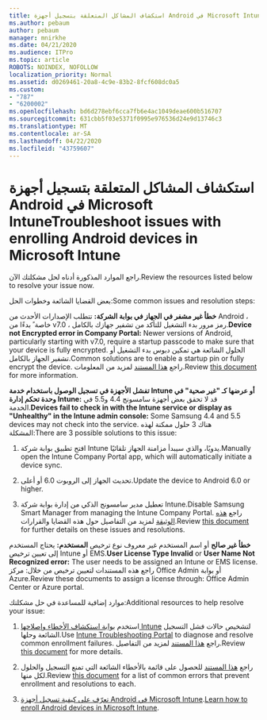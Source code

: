 ```yaml
---
title: استكشاف المشاكل المتعلقة بتسجيل أجهزة Android في Microsoft Intune
ms.author: pebaum
author: pebaum
manager: mnirkhe
ms.date: 04/21/2020
ms.audience: ITPro
ms.topic: article
ROBOTS: NOINDEX, NOFOLLOW
localization_priority: Normal
ms.assetid: d0269461-20a8-4c9e-83b2-8fcf608dc0a5
ms.custom:
- "787"
- "6200002"
ms.openlocfilehash: bd6d278ebf6cca7fb6e4ac1049deae600b516707
ms.sourcegitcommit: 631cbb5f03e5371f0995e976536d24e9d13746c3
ms.translationtype: MT
ms.contentlocale: ar-SA
ms.lasthandoff: 04/22/2020
ms.locfileid: "43759607"
---
```

# <a name="troubleshoot-issues-with-enrolling-android-devices-in-microsoft-intune"></a><span data-ttu-id="bc72b-102">استكشاف المشاكل المتعلقة بتسجيل أجهزة Android في Microsoft Intune</span><span class="sxs-lookup"><span data-stu-id="bc72b-102">Troubleshoot issues with enrolling Android devices in Microsoft Intune</span></span>

<span data-ttu-id="bc72b-103">راجع الموارد المذكورة أدناه لحل مشكلتك الآن.</span><span class="sxs-lookup"><span data-stu-id="bc72b-103">Review the resources listed below to resolve your issue now.</span></span>
  
<span data-ttu-id="bc72b-104">بعض القضايا الشائعة وخطوات الحل:</span><span class="sxs-lookup"><span data-stu-id="bc72b-104">Some common issues and resolution steps:</span></span>
  
 <span data-ttu-id="bc72b-105">**خطأ غير مشفر في الجهاز في بوابة الشركة:** تتطلب الإصدارات الأحدث من Android ، خاصة ً بدءًا من v7.0 ، رمز مرور بدء التشغيل للتأكد من تشفير جهازك بالكامل.</span><span class="sxs-lookup"><span data-stu-id="bc72b-105">**Device not Encrypted error in Company Portal:** Newer versions of Android, particularly starting with v7.0, require a startup passcode to make sure that your device is fully encrypted.</span></span> <span data-ttu-id="bc72b-106">الحلول الشائعة هي تمكين دبوس بدء التشغيل أو تشفير الجهاز بالكامل.</span><span class="sxs-lookup"><span data-stu-id="bc72b-106">Common solutions are to enable a startup pin or fully encrypt the device.</span></span> <span data-ttu-id="bc72b-107">راجع [هذا المستند](https://docs.microsoft.com/intune-user-help/your-device-appears-encrypted-but-cp-says-otherwise-android) لمزيد من المعلومات.</span><span class="sxs-lookup"><span data-stu-id="bc72b-107">Review [this document](https://docs.microsoft.com/intune-user-help/your-device-appears-encrypted-but-cp-says-otherwise-android) for more information.</span></span>
  
 <span data-ttu-id="bc72b-108">**تفشل الأجهزة في تسجيل الوصول باستخدام خدمة Intune أو عرضها كـ "غير صحية" في وحدة تحكم إدارة Intune:** قد لا تحقق بعض أجهزة سامسونج 4.4 و5.5 في الخدمة.</span><span class="sxs-lookup"><span data-stu-id="bc72b-108">**Devices fail to check in with the Intune service or display as "Unhealthy" in the Intune admin console:** Some Samsung 4.4 and 5.5 devices may not check into the service.</span></span> <span data-ttu-id="bc72b-109">هناك 3 حلول ممكنة لهذه المشكلة:</span><span class="sxs-lookup"><span data-stu-id="bc72b-109">There are 3 possible solutions to this issue:</span></span>
  
1. <span data-ttu-id="bc72b-110">افتح تطبيق بوابة شركة Intune يدويًا، والذي سيبدأ مزامنة الجهاز تلقائيًا.</span><span class="sxs-lookup"><span data-stu-id="bc72b-110">Manually open the Intune Company Portal app, which will automatically initiate a device sync.</span></span>

2. <span data-ttu-id="bc72b-111">تحديث الجهاز إلى الروبوت 6.0 أو أعلى.</span><span class="sxs-lookup"><span data-stu-id="bc72b-111">Update the device to Android 6.0 or higher.</span></span>

3. <span data-ttu-id="bc72b-112">تعطيل مدير سامسونج الذكي من إدارة بوابة شركة Intune.</span><span class="sxs-lookup"><span data-stu-id="bc72b-112">Disable Samsung Smart Manager from managing the Intune Company Portal.</span></span> <span data-ttu-id="bc72b-113">راجع [هذه الوثيقة](https://docs.microsoft.com/intune-classic/troubleshoot/troubleshoot-device-enrollment-in-intune#devices-fail-to-check-in-with-the-intune-service-and-display-as-unhealthy-in-the-intune-admin-console) لمزيد من التفاصيل حول هذه القضايا والقرارات.</span><span class="sxs-lookup"><span data-stu-id="bc72b-113">Review [this document](https://docs.microsoft.com/intune-classic/troubleshoot/troubleshoot-device-enrollment-in-intune#devices-fail-to-check-in-with-the-intune-service-and-display-as-unhealthy-in-the-intune-admin-console) for further details on these issues and resolutions.</span></span>

 <span data-ttu-id="bc72b-114">**خطأ غير صالح** أو اسم المستخدم غير معروف نوع ترخيص **المستخدم:** يحتاج المستخدم إلى تعيين ترخيص Intune أو EMS.</span><span class="sxs-lookup"><span data-stu-id="bc72b-114">**User License Type Invalid** or **User Name Not Recognized error:** The user needs to be assigned an Intune or EMS license.</span></span> <span data-ttu-id="bc72b-115">راجع هذه المستندات لتعيين ترخيص من خلال: مركز Office Admin أو بوابة Azure.</span><span class="sxs-lookup"><span data-stu-id="bc72b-115">Review these documents to assign a license through: Office Admin Center or Azure portal.</span></span>
  
<span data-ttu-id="bc72b-116">موارد إضافية للمساعدة في حل مشكلتك:</span><span class="sxs-lookup"><span data-stu-id="bc72b-116">Additional resources to help resolve your issue:</span></span>
  
1. <span data-ttu-id="bc72b-117">استخدم [بوابة استكشاف الأخطاء وإصلاحها Intune](https://devicemanagement.microsoft.com/#blade/Microsoft_Intune_DeviceSettings/TroubleshootBlade) لتشخيص حالات فشل التسجيل الشائعة وحلها.</span><span class="sxs-lookup"><span data-stu-id="bc72b-117">Use [Intune Troubleshooting Portal](https://devicemanagement.microsoft.com/#blade/Microsoft_Intune_DeviceSettings/TroubleshootBlade) to diagnose and resolve common enrollment failures.</span></span> <span data-ttu-id="bc72b-118">راجع [هذا المستند](https://docs.microsoft.com/intune/help-desk-operators) لمزيد من التفاصيل.</span><span class="sxs-lookup"><span data-stu-id="bc72b-118">Review [this document](https://docs.microsoft.com/intune/help-desk-operators) for more details.</span></span>

2. <span data-ttu-id="bc72b-119">راجع [هذا المستند](https://docs.microsoft.com/intune-classic/Troubleshoot/troubleshoot-device-enrollment-in-intune) للحصول على قائمة بالأخطاء الشائعة التي تمنع التسجيل والحلول لكل منها.</span><span class="sxs-lookup"><span data-stu-id="bc72b-119">Review [this document](https://docs.microsoft.com/intune-classic/Troubleshoot/troubleshoot-device-enrollment-in-intune) for a list of common errors that prevent enrollment and resolutions to each.</span></span>

3. <span data-ttu-id="bc72b-120">[تعرّف على كيفية تسجيل أجهزة Android في Microsoft Intune](https://docs.microsoft.com/intune/android-enroll).</span><span class="sxs-lookup"><span data-stu-id="bc72b-120">[Learn how to enroll Android devices in Microsoft Intune](https://docs.microsoft.com/intune/android-enroll).</span></span>
